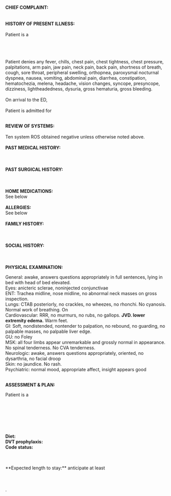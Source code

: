 **CHIEF COMPLAINT:** 
<BR>
<BR>
<BR>
**HISTORY OF PRESENT ILLNESS:**
<BR>
<BR>
Patient is a
<BR>
<BR>
<BR>
<BR>
<BR>
Patient denies any fever, chills, chest pain, chest tightness, chest pressure, palpitations, arm pain, jaw pain, neck pain, back pain, shortness of breath, cough, sore throat, peripheral swelling, orthopnea, paroxysmal nocturnal dyspnea, nausea, vomiting, abdominal pain, diarrhea, constipation, hematochezia, melena, headache, vision changes, syncope, presyncope, dizziness, lightheadedness, dysuria, gross hematuria, gross bleeding.
<BR>
<BR>
On arrival to the ED,
<BR>
<BR>
Patient is admitted for
<BR>
<BR>

**REVIEW OF SYSTEMS:**
<BR>
<BR>
Ten system ROS obtained negative unless otherwise noted above.
<BR>
<BR>
**PAST MEDICAL HISTORY:**
<BR>
<BR>
<BR>
<BR>
**PAST SURGICAL HISTORY:**
<BR>
<BR>
<BR>
<BR>
**HOME MEDICATIONS:**
<BR>
See below
<BR>
<BR>
**ALLERGIES:** 
<BR>
See below
<BR>
<BR>
**FAMILY HISTORY:**
<BR>
<BR>
<BR>
<BR>
**SOCIAL HISTORY:**
<BR>
<BR>
<BR>
<BR>
**PHYSICAL EXAMINATION:**

General: awake, answers questions appropriately in full sentences, lying in bed with head of bed elevated.
<BR>
Eyes: anicteric sclerae, noninjected conjunctivae
<BR>
ENT: Trachea midline, nose midline, no abnormal neck masses on gross inspection.
<BR>
Lungs: CTAB posteriorly, no crackles, no wheezes, no rhonchi. No cyanosis. Normal work of breathing. On 
<BR>
Cardiovascular: RRR, no murmurs, no rubs, no gallops.  **JVD.  lower extremity edema.** Warm feet.
<BR>
GI: Soft, nondistended, nontender to palpation, no rebound, no guarding, no palpable masses, no palpable liver edge.
<BR>
GU: no Foley
<BR>
MSK: all four limbs appear unremarkable and grossly normal in appearance. No spinal tenderness. No CVA tenderness.
<BR>
Neurologic: awake, answers questions appropriately, oriented, no dysarthria, no facial droop
<BR>
Skin: no jaundice. No rash.
<BR>
Psychiatric: normal mood, appropriate affect, insight appears good
<BR>
<BR>

**ASSESSMENT & PLAN:**

Patient is a

<BR>
<BR>
<BR>
<BR>
<BR>

**Diet:**  
**DVT prophylaxis:**  
**Code status:**  

<BR>
<BR>
**Expected length to stay:** anticipate at least
<BR>
<BR>
<BR>
<BR>
.
<BR>

